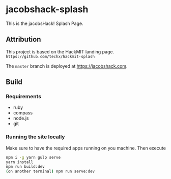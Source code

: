 # jacobshack-splash
This is the jacobsHack! Splash Page.

Attribution
----------

This project is based on the HackMIT landing page.
`https://github.com/techx/hackmit-splash`

The `master` branch is deployed at https://jacobshack.com.


## Build ##

### Requirements
* ruby
* compass
* node.js 
* git

### Running the site locally

Make sure to have the required apps running on you machine. Then execute
~~~bash
npm i -g yarn gulp serve
yarn install 
npm run build:dev
(on another terminal) npm run serve:dev
~~~
